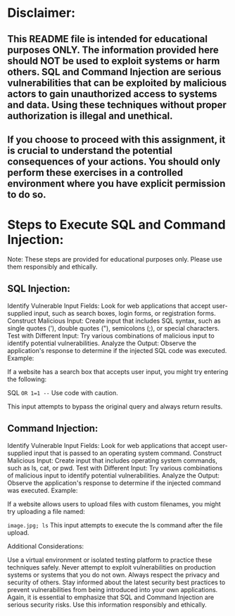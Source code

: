 # Disclaimer:

## This README file is intended for educational purposes ONLY. The information provided here should NOT be used to exploit systems or harm others. SQL and Command Injection are serious vulnerabilities that can be exploited by malicious actors to gain unauthorized access to systems and data. Using these techniques without proper authorization is illegal and unethical.

## If you choose to proceed with this assignment, it is crucial to understand the potential consequences of your actions. You should only perform these exercises in a controlled environment where you have explicit permission to do so.

# Steps to Execute SQL and Command Injection:

Note: These steps are provided for educational purposes only. Please use them responsibly and ethically.

## SQL Injection:

Identify Vulnerable Input Fields: Look for web applications that accept user-supplied input, such as search boxes, login forms, or registration forms.
Construct Malicious Input: Create input that includes SQL syntax, such as single quotes ('), double quotes ("), semicolons (;), or special characters.
Test with Different Input: Try various combinations of malicious input to identify potential vulnerabilities.
Analyze the Output: Observe the application's response to determine if the injected SQL code was executed.
Example:

If a website has a search box that accepts user input, you might try entering the following:

SQL
``` OR 1=1 -- ```
Use code with caution.

This input attempts to bypass the original query and always return results.

## Command Injection:

Identify Vulnerable Input Fields: Look for web applications that accept user-supplied input that is passed to an operating system command.
Construct Malicious Input: Create input that includes operating system commands, such as ls, cat, or pwd.
Test with Different Input: Try various combinations of malicious input to identify potential vulnerabilities.
Analyze the Output: Observe the application's response to determine if the injected command was executed.
Example:

If a website allows users to upload files with custom filenames, you might try uploading a file named:

``` image.jpg; ls ```
This input attempts to execute the ls command after the file upload.

Additional Considerations:

Use a virtual environment or isolated testing platform to practice these techniques safely.
Never attempt to exploit vulnerabilities on production systems or systems that you do not own.
Always respect the privacy and security of others.
Stay informed about the latest security best practices to prevent vulnerabilities from being introduced into your own applications.
Again, it is essential to emphasize that SQL and Command Injection are serious security risks. Use this information responsibly and ethically.
